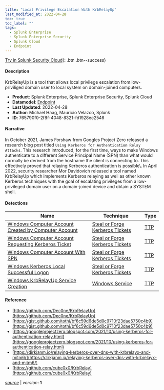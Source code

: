 ```yaml
---
title: "Local Privilege Escalation With KrbRelayUp"
last_modified_at: 2022-04-28
toc: true
toc_label: ""
tags:
  - Splunk Enterprise
  - Splunk Enterprise Security
  - Splunk Cloud
  - Endpoint
---
```


[Try in Splunk Security Cloud](https://www.splunk.com/en_us/cyber-security.html){: .btn .btn--success}

#### Description

KrbRelayUp is a tool that allows local privilege escalation from low-priviliged domain user to local system on domain-joined computers.

- **Product**: Splunk Enterprise, Splunk Enterprise Security, Splunk Cloud
- **Datamodel**: [Endpoint](https://docs.splunk.com/Documentation/CIM/latest/User/Endpoint)
- **Last Updated**: 2022-04-28
- **Author**: Michael Haag, Mauricio Velazco, Splunk
- **ID**: 765790f0-2f8f-4048-8321-fd1928ec2546

#### Narrative

In October 2021, James Forshaw from Googles Project Zero released a research  blog post titled `Using Kerberos for Authentication Relay Attacks`. This research introduced, for the first time, ways to make Windows authenticate to a different Service Principal Name (SPN) than what would normally be derived from the hostname the client is connecting to. This effectively proved that relaying Kerberos authentication is possible\\. In April 2022, security researcher Mor Davidovich released a tool named KrbRelayUp which implements Kerberos relaying as well as other known Kerberos techniques with the goal of escalating privileges from a low-privileged domain user on a domain-joined device and obtain a SYSTEM shell.

#### Detections

| Name        | Technique   | Type         |
| ----------- | ----------- |--------------|
| [Windows Computer Account Created by Computer Account](/endpoint/windows_computer_account_created_by_computer_account/) | [Steal or Forge Kerberos Tickets](/tags/#steal-or-forge-kerberos-tickets) | [TTP](https://github.com/splunk/security_content/wiki/Detection-Analytic-Types) |
| [Windows Computer Account Requesting Kerberos Ticket](/endpoint/windows_computer_account_requesting_kerberos_ticket/) | [Steal or Forge Kerberos Tickets](/tags/#steal-or-forge-kerberos-tickets) | [TTP](https://github.com/splunk/security_content/wiki/Detection-Analytic-Types) |
| [Windows Computer Account With SPN](/endpoint/windows_computer_account_with_spn/) | [Steal or Forge Kerberos Tickets](/tags/#steal-or-forge-kerberos-tickets) | [TTP](https://github.com/splunk/security_content/wiki/Detection-Analytic-Types) |
| [Windows Kerberos Local Successful Logon](/endpoint/windows_kerberos_local_successful_logon/) | [Steal or Forge Kerberos Tickets](/tags/#steal-or-forge-kerberos-tickets) | [TTP](https://github.com/splunk/security_content/wiki/Detection-Analytic-Types) |
| [Windows KrbRelayUp Service Creation](/endpoint/windows_krbrelayup_service_creation/) | [Windows Service](/tags/#windows-service) | [TTP](https://github.com/splunk/security_content/wiki/Detection-Analytic-Types) |

#### Reference

* [https://github.com/Dec0ne/KrbRelayUp](https://github.com/Dec0ne/KrbRelayUp)
* [https://gist.github.com/tothi/bf6c59d6de5d0c9710f23dae5750c4b9](https://gist.github.com/tothi/bf6c59d6de5d0c9710f23dae5750c4b9)
* [https://googleprojectzero.blogspot.com/2021/10/using-kerberos-for-authentication-relay.html](https://googleprojectzero.blogspot.com/2021/10/using-kerberos-for-authentication-relay.html)
* [https://dirkjanm.io/relaying-kerberos-over-dns-with-krbrelayx-and-mitm6/](https://dirkjanm.io/relaying-kerberos-over-dns-with-krbrelayx-and-mitm6/)
* [https://github.com/cube0x0/KrbRelay](https://github.com/cube0x0/KrbRelay)



[*source*](https://github.com/splunk/security_content/tree/develop/stories/local_privilege_escalation_with_krbrelayup.yml) \| *version*: **1**